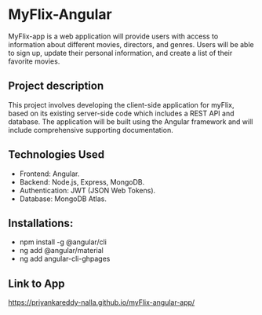 # MyFlix-Angular
MyFlix-app is a web application will provide users with access to information about different movies, directors, and genres. Users will be able to sign up, update their personal information, and create a list of their favorite movies.

## Project description
This project involves developing the client-side application for myFlix, based on its existing server-side code which includes a REST API and database. The application will be built using the Angular framework and will include comprehensive supporting documentation.

## Technologies Used
* Frontend: Angular.
* Backend: Node.js, Express, MongoDB.
* Authentication: JWT (JSON Web Tokens).
* Database: MongoDB Atlas.

## Installations:
* npm install -g @angular/cli
* ng add @angular/material
* ng add angular-cli-ghpages

## Link to App
https://priyankareddy-nalla.github.io/myFlix-angular-app/




